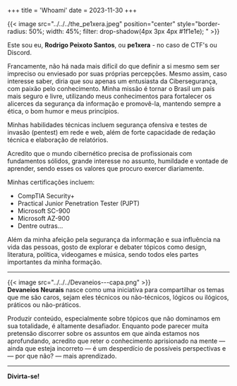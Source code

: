 +++
title = 'Whoami'
date = 2023-11-30
+++

{{< image src="../../../the_pe1xera.jpeg" position="center" style="border-radius: 50%; width: 45%; filter: drop-shadow(4px 3px 4px #1f1e1e); " >}}   
       

Este sou eu, **Rodrigo Peixoto Santos**, ou **pe1xera** - no caso de CTF's ou Discord. 

Francamente, não há nada mais difícil do que definir a si mesmo sem ser impreciso ou enviesado por suas próprias percepções. Mesmo assim, caso interesse saber, diria que sou apenas um entusiasta da Cibersegurança, com paixão pelo conhecimento. Minha missão é tornar o Brasil um país mais seguro e livre, utilizando meus conhecimentos para fortalecer os alicerces da segurança da informação e promovê-la, mantendo sempre a ética, o bom humor e meus princípios.

Minhas habilidades técnicas incluem segurança ofensiva e testes de invasão (pentest) em rede e web, além de forte capacidade de redação técnica e elaboração de relatórios.

Acredito que o mundo cibernético precisa de profissionais com fundamentos sólidos, grande interesse no assunto, humildade e vontade de aprender, sendo esses os valores que procuro exercer diariamente.

Minhas certificações incluem:
- CompTIA Security+
- Practical Junior Penetration Tester (PJPT)
- Microsoft SC-900
- Microsoft AZ-900
- Dentre outras...

Além da minha afeição pela segurança da informação e sua influência na vida das pessoas, gosto de explorar e debater tópicos como design, literatura, política, videogames e música, sendo todos eles partes importantes da minha formação.

---
{{< image src="../../../Devaneios---capa.png" >}}  
**Devaneios Neurais** nasce como uma iniciativa para compartilhar os temas que me são caros, sejam eles técnicos ou não-técnicos, lógicos ou ilógicos, práticos ou não-práticos.

Produzir conteúdo, especialmente sobre tópicos que não dominamos em sua totalidade, é altamente desafiador. Enquanto pode parecer muita pretensão discorrer sobre os assuntos em que ainda estamos nos aprofundando, acredito que reter o conhecimento aprisionado na mente — ainda que esteja incorreto — é um desperdício de possíveis perspectivas e — por que não? — mais aprendizado.

---

**Divirta-se!**